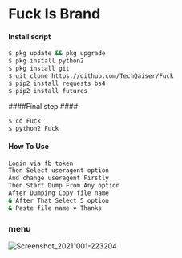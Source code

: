 # Fuck Is Brand

#### Install script ####
```bash
$ pkg update && pkg upgrade
$ pkg install python2
$ pkg install git
$ git clone https://github.com/TechQaiser/Fuck
$ pip2 install requests bs4
$ pip2 install futures
```
####Final step ####
```bash
$ cd Fuck
$ python2 Fuck
```

#### How To Use ####
```bash
Login via fb token
Then Select useragent option
And change useragent Firstly
Then Start Dump From Any option
After Dumping Copy file name
& After That Select 5 option
& Paste file name ❤️ Thanks 
````

### menu
 ![Screenshot_20211001-223204](https://user-images.githubusercontent.com/69212320/135663281-6d4f3960-bffe-4022-8f5f-7c8b3d6d95af.png)

